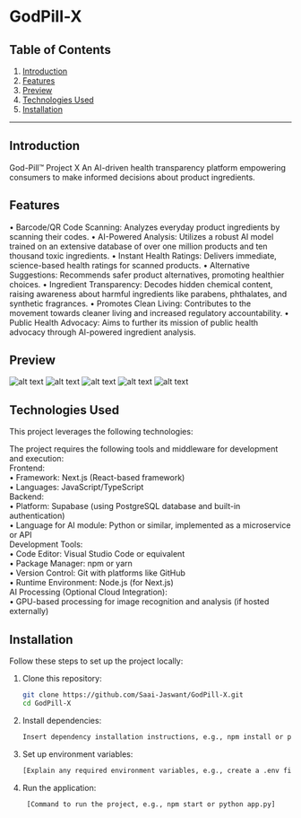 # GodPill-X

## Table of Contents

1. [Introduction](#introduction)
2. [Features](#Features)
3. [Preview](#preview)
4. [Technologies Used](#technologies-used)
5. [Installation](#installation)

---

## Introduction

God-Pill™ Project X
An AI-driven health transparency platform empowering consumers to make informed decisions about product ingredients.

## Features
•	Barcode/QR Code Scanning: Analyzes everyday product ingredients by scanning their codes.
•	AI-Powered Analysis: Utilizes a robust AI model trained on an extensive database of over one million products and ten thousand toxic ingredients.
•	Instant Health Ratings: Delivers immediate, science-based health ratings for scanned products.
•	Alternative Suggestions: Recommends safer product alternatives, promoting healthier choices.
•	Ingredient Transparency: Decodes hidden chemical content, raising awareness about harmful ingredients like parabens, phthalates, and synthetic fragrances.
•	Promotes Clean Living: Contributes to the movement towards cleaner living and increased regulatory accountability.
•	Public Health Advocacy: Aims to further its mission of public health advocacy through AI-powered ingredient analysis.

## Preview
  ![alt text](https://github.com/Saai-Jaswant/GodPill-X/blob/main/1.png)
  ![alt text](https://github.com/Saai-Jaswant/GodPill-X/blob/main/2.png)
  ![alt text](https://github.com/Saai-Jaswant/GodPill-X/blob/main/4.png)
  ![alt text](https://github.com/Saai-Jaswant/GodPill-X/blob/main/5.png)
  ![alt text](https://github.com/Saai-Jaswant/GodPill-X/blob/main/6.png)
  
  
## Technologies Used

This project leverages the following technologies:</br>

The project requires the following tools and middleware for development and execution:</br>
Frontend:</br>
• Framework: Next.js (React-based framework)</br>
• Languages: JavaScript/TypeScript</br>
Backend:</br>
• Platform: Supabase (using PostgreSQL database and built-in authentication)</br>
• Language for AI module: Python or similar, implemented as a microservice or API</br>
Development Tools:</br>
• Code Editor: Visual Studio Code or equivalent</br>
• Package Manager: npm or yarn</br>
• Version Control: Git with platforms like GitHub</br>
• Runtime Environment: Node.js (for Next.js)</br>
AI Processing (Optional Cloud Integration):</br>
• GPU-based processing for image recognition and analysis (if hosted externally)</br>

## Installation

Follow these steps to set up the project locally:</br>

1. Clone this repository:</br>
   ```bash
   git clone https://github.com/Saai-Jaswant/GodPill-X.git
   cd GodPill-X
   
2. Install dependencies:</br>
   ```bash
   Insert dependency installation instructions, e.g., npm install or pip install -r requirements.txt]

3. Set up environment variables:</br>
   ```bash
   [Explain any required environment variables, e.g., create a .env file]


4. Run the application:</br>
   ```bash
    [Command to run the project, e.g., npm start or python app.py]



